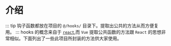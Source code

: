 # 介绍

::: tip
钩子函数都放在项目的 `@/hooks/` 目录下。提取出公共的方法从而方便复用。
:::
hooks 的概念来自于 [`react`](https://reactjs.org/docs/hooks-faq.html#gatsby-focus-wrapper),而 `Vue` 提取公共函数的方法跟 `React` 的思想非常相似。下面列出了一些此项目所封装的方法供大家使用。
